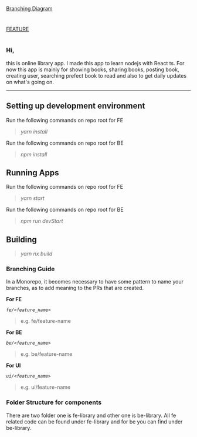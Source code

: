 [Branching Diagram](https://app.diagrams.net/#G1M2D-E3kYp3eJ8nh9VBtSrSacnBPrBrdm)
#
[FEATURE](https://docs.google.com/document/d/1yl9_YcareOgYXOy1AfCAiB1tejD6-XeAJ9LHVjZfQ7Y/edit)
#
### Hi,
this is online library app. I made this app to learn nodejs with React ts. For now
this app is mainly for showing books, sharing books, posting book, creating user, searching prefect book to read and
also to get daily updates on what's going on.

***

## Setting up development environment
Run the following commands on repo root for FE
> _yarn install_
>
Run the following commands on repo root for BE
> _npm install_


## Running Apps
Run the following commands on repo root for FE

> _yarn start_
> 
Run the following commands on repo root for BE
> _npm run devStart_

## Building


> _yarn nx build_



### Branching Guide
In a Monorepo, it becomes necessary to have some pattern to name your branches, as to add meaning to the PRs that are created.


**For FE**

_`fe/<feature_name>`_

> e.g. fe/feature-name
> 
**For BE**

_`be/<feature_name>`_

> e.g. be/feature-name
> 
**For UI**

_`ui/<feature_name>`_

> e.g. ui/feature-name


### Folder Structure for components
 There are two folder one is fe-library and other one is be-library. All fe related code 
 can be found under fe-library and for be you can find under be-library.
 
